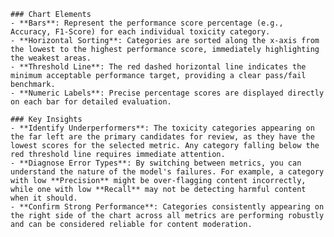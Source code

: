 
    ### Chart Elements
    - **Bars**: Represent the performance score percentage (e.g., Accuracy, F1-Score) for each individual toxicity category.
    - **Horizontal Sorting**: Categories are sorted along the x-axis from the lowest to the highest performance score, immediately highlighting the weakest areas.
    - **Threshold Line**: The red dashed horizontal line indicates the minimum acceptable performance target, providing a clear pass/fail benchmark.
    - **Numeric Labels**: Precise percentage scores are displayed directly on each bar for detailed evaluation.

    ### Key Insights
    - **Identify Underperformers**: The toxicity categories appearing on the far left are the primary candidates for review, as they have the lowest scores for the selected metric. Any category falling below the red threshold line requires immediate attention.
    - **Diagnose Error Types**: By switching between metrics, you can understand the nature of the model's failures. For example, a category with low **Precision** might be over-flagging content incorrectly, while one with low **Recall** may not be detecting harmful content when it should.
    - **Confirm Strong Performance**: Categories consistently appearing on the right side of the chart across all metrics are performing robustly and can be considered reliable for content moderation.
    